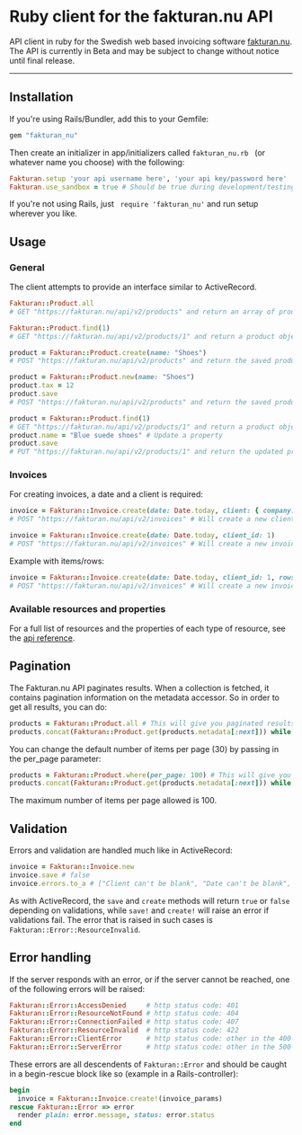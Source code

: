 Ruby client for the fakturan.nu API
==============================

API client in ruby for the Swedish web based invoicing software [fakturan.nu](https://www.fakturan.nu). The API is currently in Beta and may be subject to change without notice until final release.

---

## Installation

If you're using Rails/Bundler, add this to your Gemfile:

```ruby
gem "fakturan_nu"
```

Then create an initializer in app/initializers called  ``` fakturan_nu.rb  ``` (or whatever name you choose) with the following:

```ruby
Fakturan.setup 'your api username here', 'your api key/password here'
Fakturan.use_sandbox = true # Should be true during development/testing and false in production.
```

If you're not using Rails, just ``` require 'fakturan_nu'``` and run setup wherever you like.

## Usage

### General

The client attempts to provide an interface similar to ActiveRecord.

```ruby
Fakturan::Product.all
# GET "https://fakturan.nu/api/v2/products" and return an array of product objects

Fakturan::Product.find(1)
# GET "https://fakturan.nu/api/v2/products/1" and return a product object

product = Fakturan::Product.create(name: "Shoes")
# POST "https://fakturan.nu/api/v2/products" and return the saved product object

product = Fakturan::Product.new(name: "Shoes")
product.tax = 12
product.save
# POST "https://fakturan.nu/api/v2/products" and return the saved product object

product = Fakturan::Product.find(1)
# GET "https://fakturan.nu/api/v2/products/1" and return a product object
product.name = "Blue suede shoes" # Update a property
product.save
# PUT "https://fakturan.nu/api/v2/products/1" and return the updated product object
```

### Invoices

For creating invoices, a date and a client is required:
```ruby
invoice = Fakturan::Invoice.create(date: Date.today, client: { company: "Acme Inc" })
# POST "https://fakturan.nu/api/v2/invoices" # Will create a new client + invoice

invoice = Fakturan::Invoice.create(date: Date.today, client_id: 1)
# POST "https://fakturan.nu/api/v2/invoices" # Will create a new invoice for client with id: 1

```
Example with items/rows:
```ruby
invoice = Fakturan::Invoice.create(date: Date.today, client_id: 1, rows: [{ product_name: "Shoes", product_unit: "pairs", amount: "1", product_price: "500"}])
# POST "https://fakturan.nu/api/v2/invoices" # Will create a new invoice for client with id: 1
```

### Available resources and properties

For a full list of resources and the properties of each type of resource, see the [api reference](https://sandbox.fakturan.nu/apidocs). 

## Pagination

The Fakturan.nu API paginates results. When a collection is fetched, it contains pagination information on the metadata accessor. So in order to get all results, you can do:

```ruby
products = Fakturan::Product.all # This will give you paginated results of 30 items per page by default
products.concat(Fakturan::Product.get(products.metadata[:next])) while products.metadata[:next]
```

You can change the default number of items per page (30) by passing in the per_page parameter:

```ruby
products = Fakturan::Product.where(per_page: 100) # This will give you paginated results of 100 items per page
products.concat(Fakturan::Product.get(products.metadata[:next])) while products.metadata[:next]
```

The maximum number of items per page allowed is 100.

## Validation

Errors and validation are handled much like in ActiveRecord:

```ruby
invoice = Fakturan::Invoice.new
invoice.save # false
invoice.errors.to_a # ["Client can't be blank", "Date can't be blank", "Date is invalid"]
```

As with ActiveRecord, the ``` save ``` and ``` create ``` methods will return ``` true ``` or ``` false ``` depending on validations, while  ``` save! ``` and ``` create! ``` will raise an error if validations fail. The error that is raised in such cases is ``` Fakturan::Error::ResourceInvalid ```.

## Error handling

If the server responds with an error, or if the server cannot be reached, one of the following errors will be raised:

```ruby
Fakturan::Error::AccessDenied     # http status code: 401
Fakturan::Error::ResourceNotFound # http status code: 404
Fakturan::Error::ConnectionFailed # http status code: 407
Fakturan::Error::ResourceInvalid  # http status code: 422
Fakturan::Error::ClientError      # http status code: other in the 400-499 range
Fakturan::Error::ServerError      # http status code: other in the 500-599 range
```

These errors are all descendents of ```Fakturan::Error``` and should be caught in a begin-rescue block like so (example in a Rails-controller):

```ruby
begin
  invoice = Fakturan::Invoice.create!(invoice_params)
rescue Fakturan::Error => error
  render plain: error.message, status: error.status
end
```

